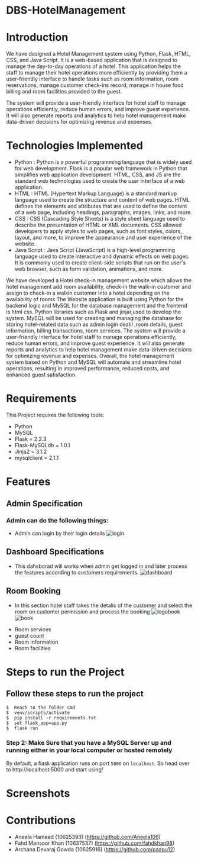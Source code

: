 # DBS-HotelManagement
# Introduction
We have designed a Hotel Management system using Python, Flask, HTML, CSS, and Java Script. It is a web-based application that is designed to manage the day-to-day operations of a hotel. This application helps the staff to manage their hotel operations more efficiently by providing them a user-friendly interface to handle tasks such as room information, room reservations, manage customer check-ins record, manage in house food billing and room facilities provided to the guest.

The system will provide a user-friendly interface for hotel staff to manage operations efficiently, reduce human errors, and improve guest experience. It will also generate reports and analytics to help hotel management make data-driven decisions for optimizing revenue and expenses.

# Technologies Implemented
+ Python : Python is a powerful programming language that is widely used for web development. Flask is a popular web framework in Python that simplifies web application development. HTML, CSS, and JS are the standard web technologies used to create the user interface of a web application.
+ HTML : HTML (Hypertext Markup Language) is a standard markup language used to create the structure and content of web pages. HTML defines the elements and attributes that are used to define the content of a web page, including headings, paragraphs, images, links, and more.
+ CSS : CSS (Cascading Style Sheets) is a style sheet language used to describe the presentation of HTML or XML documents. CSS allowed developers to apply styles to web pages, such as font styles, colors, layout, and more, to improve the appearance and user experience of the website.
+ Java Script : Java Script (JavaScript) is a high-level programming language used to create interactive and dynamic effects on web pages. It is commonly used to create client-side scripts that run on the user's web browser, such as form validation, animations, and more.

We have developed a Hotel check-in management website which allows the hotel management add room availability, check-in the walk-in customer and assign  to check-in a walkin customer into a hotel depending on the availability of rooms  The Website application is built using Python for the backend logic and MySQL for the database management and the frontend is html css. Python libraries such as Flask and jinjar,used to develop the system. MySQL will be used for creating and managing the database for storing hotel-related data such as  admin login deatil ,room details, guest information, billing transactions, room services.
The system will provide a user-friendly interface for hotel staff to manage operations efficiently, reduce human errors, and improve guest experience. It will also generate reports and analytics to help hotel management make data-driven decisions for optimizing revenue and expenses.
Overall, the hotel management system based on Python and MySQL will automate and streamline hotel operations, resulting in improved performance, reduced costs, and enhanced guest satisfaction.

# Requirements
This Project requires the following tools:

+ Python
+ MySQL
+ Flask = 2.2.3
+ Flask-MySQLdb = 1.0.1
+ Jinja2 = 3.1.2
+ mysqlclient = 2.1.1

# Features
## Admin Specification

### Admin can do the following things: 
* Admin can login by their login details
![login](https://user-images.githubusercontent.com/127228884/232310021-5c8615d9-0530-49cf-8eca-0e9dd67a0b87.jpg)
## Dashboard Specifications
* This dahsborad will works when admin get logged in and later process the features according to customers requirements.
![dashboard](https://user-images.githubusercontent.com/127228884/232312986-f7dcdf4e-d2bd-46f5-8b12-754c76e82f2e.jpg)

## Room Booking
* In this section hotel staff takes the detalis of the customer and select the room on customer permission and process the booking
![logobook](https://user-images.githubusercontent.com/127228884/232313500-69d77bca-8a60-4dea-a628-3e341493ac0e.jpg)
![book](https://user-images.githubusercontent.com/127228884/232313532-8b215ae7-21af-410d-9464-4db7de95d4ea.jpg)

+ Room services
+ guest count
+ Room information
+ Room facilities

# Steps to run the Project
## Follow these steps to run the project
```
$  Reach to the folder cmd 
$  venv/scripts/activate 
$  pip install -r requirements.txt 
$  set flask_app=app.py
$  flask run

```
### Step 2: Make Sure that you have a MySQL Server up and running either in your local computer or hosted remotely
By default, a flask application runs on port `5000` on `localhost`. So head over to http://localhost:5000 and start using!

# Screenshots

# Contributions
+ Aneela Hameed (10625393) (https://github.com/Aneela106)
+ Fahd Mansoor Khan (10637537) (https://github.com/fahdkhan98)
+ Archana Devaraj Gowda (10625916) (https://github.com/paapu12)

